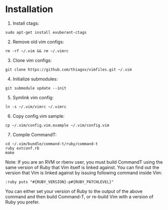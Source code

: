 # Installation

1. Install ctags:
  ```
  sudo apt-get install exuberant-ctags
  ```

2. Remove old vim configs:
  ```
  rm -rf ~/.vim && rm ~/.vimrc
  ```

3. Clone vim configs:
  ```
  git clone https://github.com/thiagov/vimfiles.git ~/.vim
  ```

4. Initialize submodules:
  ```
  git submodule update --init
  ```

5. Symlink vim config:
  ```
  ln -s ~/.vim/vimrc ~/.vimrc
  ```

6. Copy config.vim sample:
  ```
  cp ~/.vim/config.vim.example ~/.vim/config.vim
  ```

7. Compile CommandT:
  ```
  cd ~/.vim/bundle/command-t/ruby/command-t
  ruby extconf.rb
  make
  ```
  Note: If you are an RVM or rbenv user, you must build CommandT using the same version of Ruby that Vim itself is linked against. You can find out the version that Vim is linked against by issuing following command inside Vim:
  ```
  :ruby puts "#{RUBY_VERSION}-p#{RUBY_PATCHLEVEL}"
  ```
  You can either set your version of Ruby to the output of the above command and then build Command-T, or re-build Vim with a version of Ruby you prefer.
